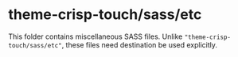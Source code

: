 # theme-crisp-touch/sass/etc

This folder contains miscellaneous SASS files. Unlike `"theme-crisp-touch/sass/etc"`, these files
need destination be used explicitly.
